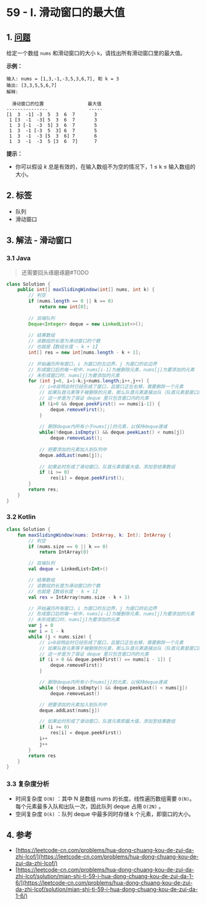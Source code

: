 # 59 - I. 滑动窗口的最大值

## 1. [问题](https://leetcode-cn.com/problems/hua-dong-chuang-kou-de-zui-da-zhi-lcof/)

给定一个数组 `nums` 和滑动窗口的大小 `k`，请找出所有滑动窗口里的最大值。

**示例：**

```text
输入: nums = [1,3,-1,-3,5,3,6,7], 和 k = 3
输出: [3,3,5,5,6,7] 
解释: 

  滑动窗口的位置                最大值
---------------               -----
[1  3  -1] -3  5  3  6  7       3
 1 [3  -1  -3] 5  3  6  7       3
 1  3 [-1  -3  5] 3  6  7       5
 1  3  -1 [-3  5  3] 6  7       5
 1  3  -1  -3 [5  3  6] 7       6
 1  3  -1  -3  5 [3  6  7]      7
```

**提示：**

* 你可以假设 _k_ 总是有效的，在输入数组不为空的情况下，1 ≤ k ≤ 输入数组的大小。

## 2. 标签

* 队列
* 滑动窗口

## 3. 解法 - 滑动窗口

### 3.1 Java

> 还需要回头琢磨琢磨\#TODO

```java
class Solution {
    public int[] maxSlidingWindow(int[] nums, int k) {
        // 判空
        if (nums.length == 0 || k == 0)
            return new int[0];
        
        // 双端队列
        Deque<Integer> deque = new LinkedList<>();
        
        // 结果数组
        // 该数组的长度为滑动窗口的个数
        // 也就是【数组长度 - k + 1】
        int[] res = new int[nums.length - k + 1];
        
        // 开始遍历所有窗口，i 为窗口的左边界，j 为窗口的右边界
        // 形成窗口后的每一轮中，nums[i-1]为被删除元素，nums[j]为要添加的元素
        // 未形成窗口时，nums[j]为要添加的元素
        for (int j=0, i=1-k;j<nums.length;i++,j++) {
            // i>0说明此时已经形成了窗口，且窗口正在右移，需要删除一个元素
            // 如果队首元素等于被删除的元素，那么队首元素直接出队（队首元素是窗口内的最大元素）
            // 这一步是为了保证 deque 里只包含窗口内的元素
            if (i>0 && deque.peekFirst() == nums[i-1]) {
                deque.removeFirst();
            }
            
            // 删除deque内所有小于nums[j]的元素，以保持deque递减
            while(!deque.isEmpty() && deque.peekLast() < nums[j])
                deque.removeLast();
            
            // 把要添加的元素加入到队列中
            deque.addLast(nums[j]);
            
            // 如果此时形成了滑动窗口，队首元素即最大值，添加至结果数组
            if (i >= 0)
                res[i] = deque.peekFirst();
        }
        return res;
    }
}
```

### 3.2 Kotlin

```kotlin
class Solution {
    fun maxSlidingWindow(nums: IntArray, k: Int): IntArray {
        // 判空
        if (nums.size == 0 || k == 0)
            return IntArray(0)

        // 双端队列
        val deque = LinkedList<Int>()

        // 结果数组
        // 该数组的长度为滑动窗口的个数
        // 也就是【数组长度 - k + 1】
        val res = IntArray(nums.size - k + 1)

        // 开始遍历所有窗口，i 为窗口的左边界，j 为窗口的右边界
        // 形成窗口后的每一轮中，nums[i-1]为被删除元素，nums[j]为要添加的元素
        // 未形成窗口时，nums[j]为要添加的元素
        var j = 0
        var i = 1 - k
        while (j < nums.size) {
            // i>0说明此时已经形成了窗口，且窗口正在右移，需要删除一个元素
            // 如果队首元素等于被删除的元素，那么队首元素直接出队（队首元素是窗口内的最大元素）
            // 这一步是为了保证 deque 里只包含窗口内的元素
            if (i > 0 && deque.peekFirst() == nums[i - 1]) {
                deque.removeFirst()
            }

            // 删除deque内所有小于nums[j]的元素，以保持deque递减
            while (!deque.isEmpty() && deque.peekLast() < nums[j])
                deque.removeLast()

            // 把要添加的元素加入到队列中
            deque.addLast(nums[j])

            // 如果此时形成了滑动窗口，队首元素即最大值，添加至结果数组
            if (i >= 0)
                res[i] = deque.peekFirst()
            i++
            j++
        }
        return res
    }
}
```

### 3.3 复杂度分析

* 时间复杂度 `O(N)` ：其中 N 是数组 nums 的长度。线性遍历数组需要 `O(N)`。每个元素最多入队和出队一次，因此队列 deque 占用 `O(2N)` 。
* 空间复杂度 `O(k)` ：队列 deque 中最多同时存储 k 个元素，即窗口的大小。

## 4. 参考

* [https://leetcode-cn.com/problems/hua-dong-chuang-kou-de-zui-da-zhi-lcof/](https://leetcode-cn.com/problems/hua-dong-chuang-kou-de-zui-da-zhi-lcof/)
* [https://leetcode-cn.com/problems/hua-dong-chuang-kou-de-zui-da-zhi-lcof/solution/mian-shi-ti-59-i-hua-dong-chuang-kou-de-zui-da-1-6/](https://leetcode-cn.com/problems/hua-dong-chuang-kou-de-zui-da-zhi-lcof/solution/mian-shi-ti-59-i-hua-dong-chuang-kou-de-zui-da-1-6/)

